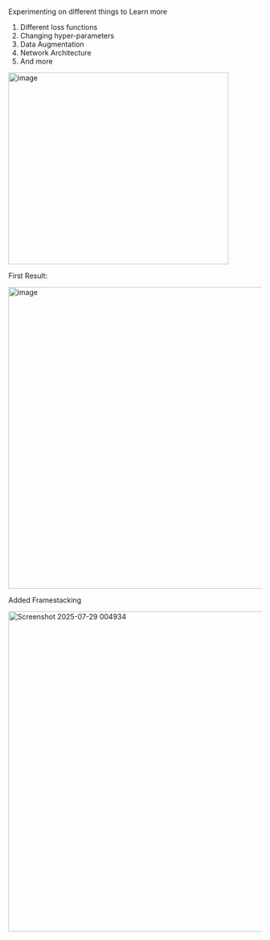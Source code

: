 Experimenting on different things to Learn more
1. Different loss functions
2. Changing hyper-parameters
3. Data Augmentation
4. Network Architecture
5. And more


<img width="438" height="382" alt="image" src="https://github.com/user-attachments/assets/5cfc273a-d388-4fcc-a5da-5f71413bfd64" />

First Result:

<img width="1140" height="601" alt="image" src="https://github.com/user-attachments/assets/41c5c8ce-b5e0-469b-9691-f400c3ae730f" />

Added Framestacking

<img width="1214" height="638" alt="Screenshot 2025-07-29 004934" src="https://github.com/user-attachments/assets/774cd80a-570f-4425-b8ac-4068326ab85b" />

